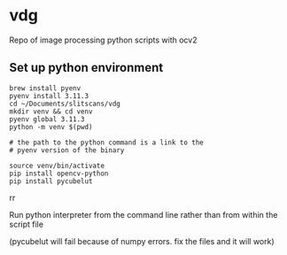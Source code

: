 # vdg

Repo of image processing python scripts with ocv2


## Set up python environment


```
brew install pyenv
pyenv install 3.11.3
cd ~/Documents/slitscans/vdg
mkdir venv && cd venv
pyenv global 3.11.3
python -m venv $(pwd)

# the path to the python command is a link to the
# pyenv version of the binary

source venv/bin/activate 
pip install opencv-python
pip install pycubelut
```

rr

Run python interpreter from the command line rather than from within the script file

(pycubelut will fail because of numpy errors. fix the files and it will work)
